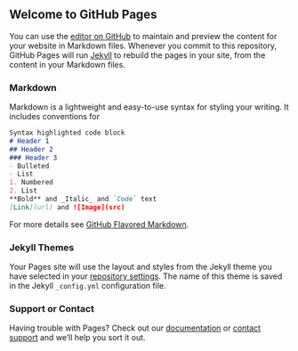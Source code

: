 ## Welcome to GitHub Pages
 You can use the [editor on GitHub](https://github.com/RobynNy/robynny.github.io/edit/master/index.md) to maintain and preview the content for your website in Markdown files.
 Whenever you commit to this repository, GitHub Pages will run [Jekyll](https://jekyllrb.com/) to rebuild the pages in your site, from the content in your Markdown files.
 ### Markdown
 Markdown is a lightweight and easy-to-use syntax for styling your writing. It includes conventions for
 ```markdown
Syntax highlighted code block
 # Header 1
## Header 2
### Header 3
 - Bulleted
- List
 1. Numbered
2. List
 **Bold** and _Italic_ and `Code` text
 [Link](url) and ![Image](src)
```
 For more details see [GitHub Flavored Markdown](https://guides.github.com/features/mastering-markdown/).
 ### Jekyll Themes
 Your Pages site will use the layout and styles from the Jekyll theme you have selected in your [repository settings](https://github.com/RobynNy/robynny.github.io/settings). The name of this theme is saved in the Jekyll `_config.yml` configuration file.
 ### Support or Contact
 Having trouble with Pages? Check out our [documentation](https://help.github.com/categories/github-pages-basics/) or [contact support](https://github.com/contact) and we’ll help you sort it out.

